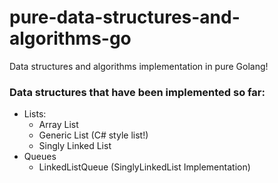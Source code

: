 # pure-data-structures-and-algorithms-go
Data structures and algorithms implementation in pure Golang!

### Data structures that have been implemented so far:
- Lists:
  - Array List
  - Generic List (C# style list!)
  - Singly Linked List
- Queues
  - LinkedListQueue (SinglyLinkedList Implementation)